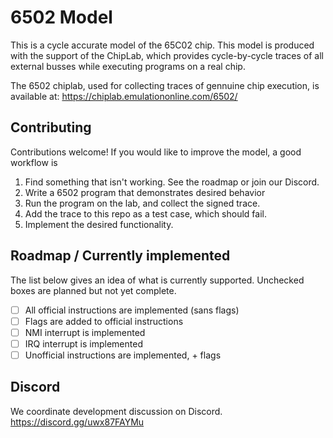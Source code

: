 # 6502 Model

This is a cycle accurate model of the 65C02 chip. This model is
produced with the support of the ChipLab, which provides cycle-by-cycle
traces of all external busses while executing programs on a real chip.

The 6502 chiplab, used for collecting traces of gennuine chip execution, is available at:
https://chiplab.emulationonline.com/6502/

## Contributing
Contributions welcome! If you would like to improve the model, a good workflow is
1. Find something that isn't working. See the roadmap or join our Discord.
2. Write a 6502 program that demonstrates desired behavior
3. Run the program on the lab, and collect the signed trace.
4. Add the trace to this repo as a test case, which should fail.
5. Implement the desired functionality.

## Roadmap / Currently implemented
The list below gives an idea of what is currently supported. 
Unchecked boxes are planned but not yet complete.
- [ ] All official instructions are implemented (sans flags)
- [ ] Flags are added to official instructions
- [ ] NMI interrupt is implemented
- [ ] IRQ interrupt is implemented
- [ ] Unofficial instructions are implemented, + flags

## Discord
We coordinate development discussion on Discord.
https://discord.gg/uwx87FAYMu

